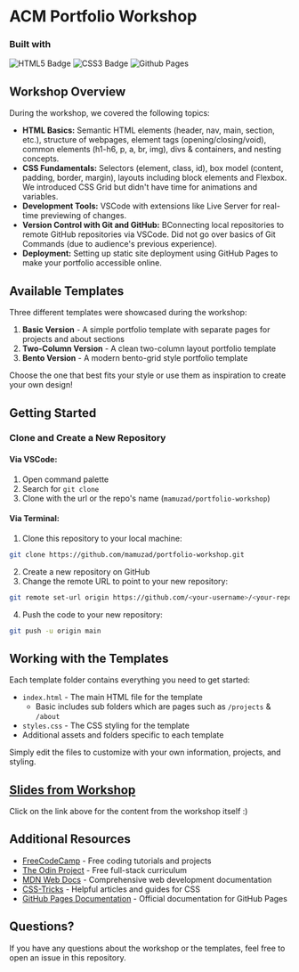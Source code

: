 # ACM Portfolio Workshop

### Built with
![HTML5 Badge](https://img.shields.io/badge/HTML5-E34F26?logo=html5&logoColor=fff&style=for-the-badge)
![CSS3 Badge](https://img.shields.io/badge/CSS3-1572B6?logo=css3&logoColor=fff&style=for-the-badge)
![Github Pages](https://img.shields.io/badge/github%20pages-121013?style=for-the-badge&logo=github&logoColor=white)

## Workshop Overview

During the workshop, we covered the following topics:

- **HTML Basics:** Semantic HTML elements (header, nav, main, section, etc.), structure of webpages, element tags (opening/closing/void), common elements (h1-h6, p, a, br, img), divs & containers, and nesting concepts.
- **CSS Fundamentals:** Selectors (element, class, id), box model (content, padding, border, margin), layouts including block elements and Flexbox. We introduced CSS Grid but didn't have time for animations and variables.
- **Development Tools:** VSCode with extensions like Live Server for real-time previewing of changes.
- **Version Control with Git and GitHub:** BConnecting local repositories to remote GitHub repositories via VSCode. Did not go over basics of Git Commands (due to audience's previous experience).
- **Deployment:** Setting up static site deployment using GitHub Pages to make your portfolio accessible online.

## Available Templates
Three different templates were showcased during the workshop:

1. **Basic Version** - A simple portfolio template with separate pages for projects and about sections
2. **Two-Column Version** - A clean two-column layout portfolio template
3. **Bento Version** - A modern bento-grid style portfolio template

Choose the one that best fits your style or use them as inspiration to create your own design!

## Getting Started

### Clone and Create a New Repository

#### Via VSCode:
1. Open command palette
2. Search for `git clone`
3. Clone with the url or the repo's name (`mamuzad/portfolio-workshop`)

#### Via Terminal:
1. Clone this repository to your local machine:

```bash
git clone https://github.com/mamuzad/portfolio-workshop.git
```
2. Create a new repository on GitHub
3. Change the remote URL to point to your new repository:
```bash
git remote set-url origin https://github.com/<your-username>/<your-repo>.git
```
4. Push the code to your new repository:
```bash
git push -u origin main
```

## Working with the Templates
Each template folder contains everything you need to get started:

- `index.html` - The main HTML file for the template
  - Basic includes sub folders which are pages such as `/projects` & `/about`
- `styles.css` - The CSS styling for the template
- Additional assets and folders specific to each template

Simply edit the files to customize with your own information, projects, and styling.


## [Slides from Workshop](https://docs.google.com/presentation/d/1ywRE4bL6pDGbXeCN9mEZJCVNRUao2lCn3lC6rSUe8T8/edit?usp=sharing)
Click on the link above for the content from the workshop itself :)

## Additional Resources
- [FreeCodeCamp](https://www.freecodecamp.org/) - Free coding tutorials and projects
- [The Odin Project](https://www.theodinproject.com/) - Free full-stack curriculum
- [MDN Web Docs](https://developer.mozilla.org/) - Comprehensive web development documentation
- [CSS-Tricks](https://css-tricks.com/) - Helpful articles and guides for CSS
- [GitHub Pages Documentation](https://docs.github.com/en/pages) - Official documentation for GitHub Pages

## Questions?
If you have any questions about the workshop or the templates, feel free to open an issue in this repository.